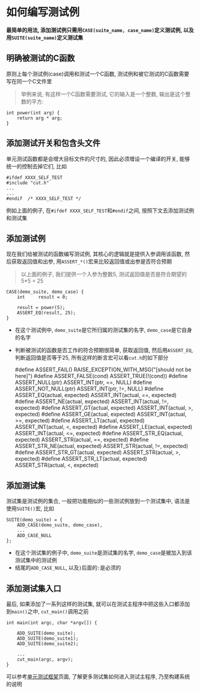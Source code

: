 # 如何编写测试例

**最简单的用法, 添加测试例只需用`CASE(suite_name, case_name)`定义测试例, 以及用`SUITE(suite_name)`定义测试集**

## 明确被测试的C函数

原则上每个测试例(case)调用和测试一个C函数, 测试例和被它测试的C函数需要写在同一个C文件里

> 举例来说, 有这样一个C函数需要测试, 它的输入是一个整数, 输出是这个整数的平方:

    int power(int arg) {
        return arg * arg;
    }

## 添加测试开关和包含头文件

单元测试函数都是会增大目标文件的尺寸的, 因此必须增设一个编译的开关, 能够统一的控制去掉它们, 比如

    #ifdef XXXX_SELF_TEST
    #include "cut.h"
    ...
    ...
    #endif  /* XXXX_SELF_TEST */

例如上面的例子, 在`#ifdef XXXX_SELF_TEST`和`#endif`之间, 按照下文去添加测试例和测试集

## 添加测试例

现在我们给被测试的函数编写测试例, 其核心的逻辑就是提供入参调用该函数, 然后获取返回值和出参, 用`ASSERT_*()`宏来比较返回值或出参是否符合预期

> 以上面的例子, 我们提供一个入参为整数5, 测试返回值是否是符合期望的5*5 = 25

    CASE(demo_suite, demo_case) {
        int     result = 0;

        result = power(5);
        ASSERT_EQ(result, 25);
    }

* 在这个测试例中, `demo_suite`是它所归属的测试集的名字, `demo_case`是它自身的名字
* 判断被测试的函数是否工作的符合预期很简单, 获取返回值, 然后用`ASSERT_EQ`, 判断返回值是否等于25, 所有这样的断言宏可以看`cut.h`的如下部分

    #define ASSERT_FAIL()                       RAISE_EXCEPTION_WITH_MSG("[should not be here]")
    #define ASSERT_FALSE(cond)                  ASSERT_TRUE(!(cond))
    #define ASSERT_NULL(ptr)                    ASSERT_INT(ptr, ==, NULL)
    #define ASSERT_NOT_NULL(ptr)                ASSERT_INT(ptr, !=, NULL)
    #define ASSERT_EQ(actual, expected)         ASSERT_INT(actual, ==, expected)
    #define ASSERT_NE(actual, expected)         ASSERT_INT(actual, !=, expected)
    #define ASSERT_GT(actual, expected)         ASSERT_INT(actual,  >, expected)
    #define ASSERT_GE(actual, expected)         ASSERT_INT(actual, >=, expected)
    #define ASSERT_LT(actual, expected)         ASSERT_INT(actual,  <, expected)
    #define ASSERT_LE(actual, expected)         ASSERT_INT(actual, <=, expected)
    #define ASSERT_STR_EQ(actual, expected)     ASSERT_STR(actual, ==, expected)
    #define ASSERT_STR_NE(actual, expected)     ASSERT_STR(actual, !=, expected)
    #define ASSERT_STR_GT(actual, expected)     ASSERT_STR(actual,  >, expected)
    #define ASSERT_STR_LT(actual, expected)     ASSERT_STR(actual,  <, expected)

## 添加测试集

测试集是测试例的集合, 一般把功能相似的一些测试例放到一个测试集中, 语法是使用`SUITE()`宏, 比如

    SUITE(demo_suite) = {
        ADD_CASE(demo_suite, demo_case),
        ...
        ADD_CASE_NULL
    };

* 在这个测试集的例子中, `demo_suite`是测试集的名字, `demo_case`是被加入到该测试集中的测试例
* 结尾的`ADD_CASE_NULL`, 以及`}`后面的`:`是必须的

## 添加测试集入口

最后, 如果添加了一系列这样的测试集, 就可以在测试主程序中把这些入口都添加到`main()`之中, `cut_main()`调用之前

    int main(int argc, char *argv[]) {

        ADD_SUITE(demo_suite);
        ADD_SUITE(demo_suite1);
        ADD_SUITE(demo_suite2);

        ...
        cut_main(argc, argv);
    }

可以参考[单元测试框架](https://code.aliyun.com/edward.yangx/public-docs/wikis/utest/ut-framework)页面, 了解更多测试集如何进入测试主程序, 乃至构建系统的说明